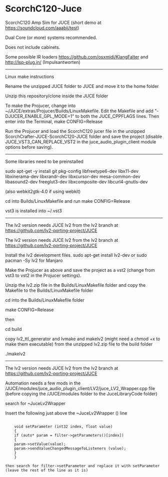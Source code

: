# ScorchC120-Juce


ScorchC120 Amp Sim for JUCE (short demo at https://soundcloud.com/aaabii/test)

Dual Core (or more) systems recommended.

Does not include cabinets.

Some possible IR loaders https://github.com/osxmidi/KlangFalter and http://lsp-plug.in/ (Impulsantworten)

----------

Linux make instructions

Rename the unzipped JUCE folder to JUCE and move it to the home folder

Unzip this repository/clone inside the JUCE folder

To make the Projucer, change into ~/JUCE/extras/Projucer/Builds/LinuxMakefile.
Edit the Makefile and add "-DJUCER_ENABLE_GPL_MODE=1" to both the JUCE_CPPFLAGS lines.
Then enter into the Terminal, 
make CONFIG=Release

Run the Projucer and load the ScorchC120 jucer file in the unzipped ScorchCrafter-JUCE-ScorchC120-JUCE folder and save the project (disable JUCE_VST3_CAN_REPLACE_VST2 in the juce_audio_plugin_client module options before saving).

---------
 
Some libraries need to be preinstalled

sudo apt-get -y install git pkg-config libfreetype6-dev libx11-dev libxinerama-dev libxrandr-dev libxcursor-dev mesa-common-dev libasound2-dev freeglut3-dev libxcomposite-dev libcurl4-gnutls-dev

(also webkit2gtk-4.0 if using webkit)

cd into Builds/LinuxMakefile and run make CONFIG=Release

vst3 is installed into ~/.vst3

--------

The lv2 version needs JUCE lv2 from the lv2 branch at https://github.com/lv2-porting-project/JUCE

The lv2 version needs JUCE lv2 from the lv2 branch at https://github.com/lv2-porting-project/JUCE

Install the lv2 development files.
sudo apt-get install lv2-dev or sudo pacman -Sy lv2 for Manjaro

Make the Projucer as above and save the project as a vst2 (change from vst3 to vst2 in the Projucer settings).

Unzip the lv2.zip file in the Builds/LinuxMakefile folder and copy the Makefile to the Builds/LinuxMakefile folder

cd into the Builds/LinuxMakefile folder

make CONFIG=Release

then

cd build

copy lv2_ttl_generator and lvmake and makelv2 (might need a chmod +x to make them executable) from the unzipped lv2.zip file to the build folder

./makelv2

----------

The lv2 version needs JUCE lv2 from the lv2 branch at https://github.com/lv2-porting-project/JUCE

Automation needs a few mods in the /JUCE/modules/juce_audio_plugin_client/LV2/juce_LV2_Wrapper.cpp file (before copying the /JUCE/modules folder to the JuceLibraryCode folder)

search for ~JuceLv2Wrapper

Insert the following just above the ~JuceLv2Wrapper () line

```

    void setParameter (int32 index, float value)
    {
    if (auto* param = filter->getParameters()[index])	
    {
    param->setValue(value);
    param->sendValueChangedMessageToListeners (value);    
	}
    }  
    
then search for filter->setParameter and replace it with setParameter (leave the rest of the line as it is)

```

